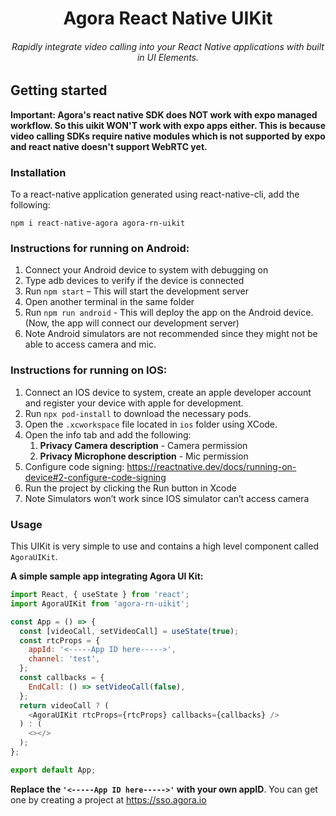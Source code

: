 <div style="text-align:center">
<h1> Agora React Native UIKit</h1>
<h6>Rapidly integrate video calling into your React Native applications with built in UI Elements.</h6>
</div>

## Getting started


**Important: Agora's react native SDK does NOT work with expo managed workflow. So this uikit WON'T work with expo apps either. This is because video calling SDKs require native modules which is not supported by expo and react native doesn't support WebRTC yet.**

### Installation

To a react-native application generated using react-native-cli, add the following:

```
npm i react-native-agora agora-rn-uikit
```

### Instructions for running on Android:

1.  Connect your Android device to system with debugging on 
2.  Type adb devices to verify if the device is connected 
3.  Run `npm start` – This will start the development server 
4.  Open another terminal in the same folder 
5.  Run `npm run android` - This will deploy the app on the Android device. (Now, the app will connect our development server)
6.  Note Android simulators are not recommended since they might not be able to access camera and mic.

### Instructions for running on IOS:

1.  Connect an IOS device to system, create an apple developer account and register your device with apple for development.
2.  Run `npx pod-install` to download the necessary pods.
3.  Open the `.xcworkspace` file located in `ios` folder using XCode.
4.  Open the info tab and add the following: 
    1.  **Privacy Camera description** - Camera permission
    2.  **Privacy Microphone description** - Mic permission
5.  Configure code signing: https://reactnative.dev/docs/running-on-device#2-configure-code-signing
6.  Run the project by clicking the Run button in Xcode 
7.  Note Simulators won’t work since IOS simulator can’t access camera

### Usage

This UIKit is very simple to use and contains a high level component called `AgoraUIKit`.

**A simple sample app integrating Agora UI Kit:**
```javascript
import React, { useState } from 'react';
import AgoraUIKit from 'agora-rn-uikit';

const App = () => {
  const [videoCall, setVideoCall] = useState(true);
  const rtcProps = {
    appId: '<-----App ID here----->',
    channel: 'test',
  };
  const callbacks = {
    EndCall: () => setVideoCall(false),
  };
  return videoCall ? (
    <AgoraUIKit rtcProps={rtcProps} callbacks={callbacks} />
  ) : (
    <></>
  );
};

export default App;
```

**Replace the `'<-----App ID here----->'` with your own appID**. You can get one by creating a project at https://sso.agora.io
